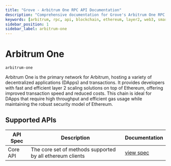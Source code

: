 ```yaml
---
title: "Grove - Arbitrum One RPC API Documentation"
description: "Comprehensive documentation for Grove's Arbitrum One RPC API, covering endpoint details and integration strategies for blockchain developers."
keywords: [arbitrum, rpc, api, blockchain, ethereum, layer2, web3, smart contracts, grove, pocket, pokt, L2]
sidebar_position: 1
sidebar_label: arbitrum-one
---
```


# Arbitrum One

`arbitrum-one`

Arbitrum One is the primary network for Arbitrum, hosting a variety of decentralized applications (DApps) and transactions. It provides developers with fast and efficient layer 2 scaling solutions on top of Ethereum, offering improved transaction speed and reduced costs. This chain is ideal for DApps that require high throughput and efficient gas usage while maintaining the robust security model of Ethereum.

## Supported APIs

| API Spec | Description                                               | Documentation                  |
| -------- | --------------------------------------------------------- | ------------------------------ |
| Core API | The core set of methods supported by all ethereum clients | [view spec](../specs/core-api) |
